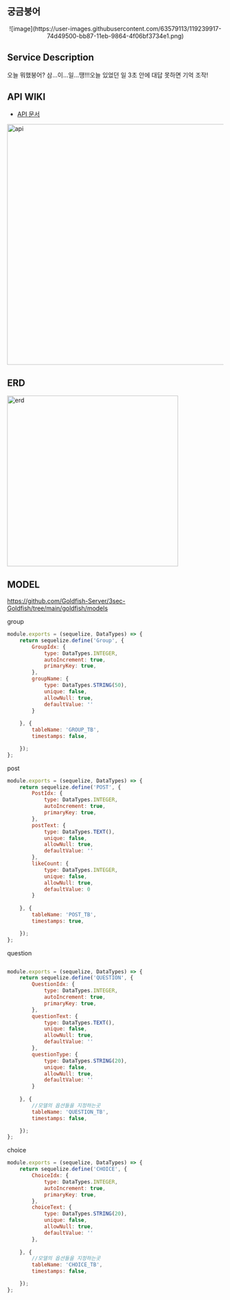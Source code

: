 ## 궁금붕어  
<div align="center">
![image](https://user-images.githubusercontent.com/63579113/119239917-74d49500-bb87-11eb-9864-4f06bf3734e1.png)
</div>

 ## Service Description 
 오늘 뭐했붕어? 삼...이...일...땡!!!오늘 있었던 일 3초 안에 대답 못하면 기억 조작!

 ## API WIKI 
- [API 문서](https://github.com/Goldfish-Server/3sec-Goldfish/wiki)  
<img width="561" alt="api" src="https://user-images.githubusercontent.com/63579113/119239030-2c19dd80-bb81-11eb-8752-09097263c483.png">


## ERD
<img width="398" alt="erd" src="https://user-images.githubusercontent.com/63579113/119239049-4b186f80-bb81-11eb-8c22-86db3f727c69.png">

## MODEL
https://github.com/Goldfish-Server/3sec-Goldfish/tree/main/goldfish/models

group
```javascript
module.exports = (sequelize, DataTypes) => {
    return sequelize.define('Group', {
        GroupIdx: {
            type: DataTypes.INTEGER,
            autoIncrement: true,
            primaryKey: true,
        },
        groupName: {
            type: DataTypes.STRING(50),
            unique: false,
            allowNull: true,
            defaultValue: ''
        }
        
    }, {
        tableName: 'GROUP_TB',
        timestamps: false,

    });
};
```

post
```javascript
module.exports = (sequelize, DataTypes) => {
    return sequelize.define('POST', {
        PostIdx: {
            type: DataTypes.INTEGER,
            autoIncrement: true,
            primaryKey: true,
        },
        postText: {
            type: DataTypes.TEXT(),
            unique: false,
            allowNull: true,
            defaultValue: ''
        },
        likeCount: {
            type: DataTypes.INTEGER,
            unique: false,
            allowNull: true,
            defaultValue: 0
        }
        
    }, {
        tableName: 'POST_TB',
        timestamps: true,

    });
};

```
question
```javascript

module.exports = (sequelize, DataTypes) => {
    return sequelize.define('QUESTION', {
        QuestionIdx: {
            type: DataTypes.INTEGER,
            autoIncrement: true,
            primaryKey: true,
        },
        questionText: {
            type: DataTypes.TEXT(),
            unique: false,
            allowNull: true,
            defaultValue: ''
        },
        questionType: {
            type: DataTypes.STRING(20),
            unique: false,
            allowNull: true,
            defaultValue: ''
        }
        
    }, {
        //모델의 옵션들을 지정하는곳    
        tableName: 'QUESTION_TB',
        timestamps: false,

    });
};
```
choice
```javascript
module.exports = (sequelize, DataTypes) => {
    return sequelize.define('CHOICE', {
        ChoiceIdx: {
            type: DataTypes.INTEGER,
            autoIncrement: true,
            primaryKey: true,
        },
        choiceText: {
            type: DataTypes.STRING(20),
            unique: false,
            allowNull: true,
            defaultValue: ''
        },
        
    }, {
        //모델의 옵션들을 지정하는곳    
        tableName: 'CHOICE_TB',
        timestamps: false,

    });
};
```